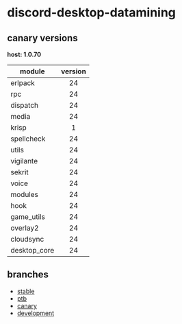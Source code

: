 # discord-desktop-datamining

## canary versions

**host: 1.0.70**

| module | version |
| ------ | :-----: |
| erlpack | 24 |
| rpc | 24 |
| dispatch | 24 |
| media | 24 |
| krisp | 1 |
| spellcheck | 24 |
| utils | 24 |
| vigilante | 24 |
| sekrit | 24 |
| voice | 24 |
| modules | 24 |
| hook | 24 |
| game_utils | 24 |
| overlay2 | 24 |
| cloudsync | 24 |
| desktop_core | 24 |

## branches

- [stable](https://github.com/OpenAsar/discord-desktop-datamining/tree/stable)
- [ptb](https://github.com/OpenAsar/discord-desktop-datamining/tree/ptb)
- [canary](https://github.com/OpenAsar/discord-desktop-datamining/tree/canary)
- [development](https://github.com/OpenAsar/discord-desktop-datamining/tree/development)